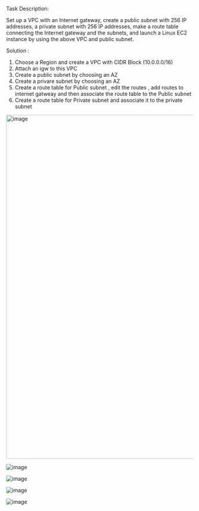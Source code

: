 Task Description:

Set up a VPC with an Internet gateway, create a public subnet with 256 IP addresses, a private subnet with 256 IP addresses, make a route table connecting the Internet gateway and the subnets, and launch a Linux EC2 instance by using the above VPC and public subnet.


Solution :

1. Choose a Region and create a VPC with CIDR Block (10.0.0.0/16)
2. Attach an igw to this VPC 
3. Create a public subnet by choosing an AZ 
4. Create a privare subnet by choosing an AZ 
5. Create a route table for Public subnet , edit the routes , add routes to internet gatweay and then associate the route table to the Public subnet
6. Create a route table for Private subnet and associate it to the private subnet

<img width="924" alt="image" src="https://github.com/user-attachments/assets/073238c9-578c-408b-8607-0297f7e9991f" />

![image](https://github.com/user-attachments/assets/483f8410-ad71-4cf4-8a08-f4b86597adfd)

![image](https://github.com/user-attachments/assets/32683846-e694-4357-ac6a-c677583c7f78)

![image](https://github.com/user-attachments/assets/5a4dc7e7-9663-40c5-8cfc-edf44969c3cb)

![image](https://github.com/user-attachments/assets/92166afc-747c-4c73-bd7b-4369dfc5ea7e)




